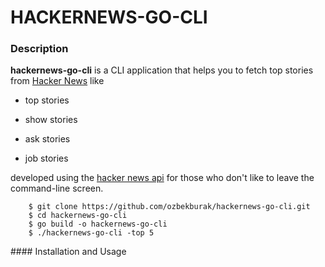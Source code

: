 # HACKERNEWS-GO-CLI

### Description

**hackernews-go-cli** is a CLI application that helps you to fetch
top stories from [Hacker News](https://news.ycombinator.com/) like

* top stories

* show stories

* ask stories

* job stories

developed using the [hacker news api](https://github.com/HackerNews/API) for those who don't like to leave the command-line screen.



```
    $ git clone https://github.com/ozbekburak/hackernews-go-cli.git
    $ cd hackernews-go-cli
    $ go build -o hackernews-go-cli
    $ ./hackernews-go-cli -top 5
```


#### Installation and Usage